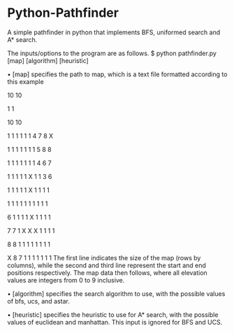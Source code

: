 # Python-Pathfinder
A simple pathfinder in python that implements BFS, uniformed search and A* search.

The inputs/options to the program are as follows.
$ python pathfinder.py [map] [algorithm] [heuristic]

• [map] specifies the path to map, which is a text file formatted according to this
example 

10 10

1 1

10 10

1 1 1 1 1 1 4 7 8 X

1 1 1 1 1 1 1 5 8 8

1 1 1 1 1 1 1 4 6 7

1 1 1 1 1 X 1 1 3 6

1 1 1 1 1 X 1 1 1 1

1 1 1 1 1 1 1 1 1 1

6 1 1 1 1 X 1 1 1 1

7 7 1 X X X 1 1 1 1

8 8 1 1 1 1 1 1 1 1

X 8 7 1 1 1 1 1 1 1
The first line indicates the size of the map (rows by columns), while the second
and third line represent the start and end positions respectively. The map data
then follows, where all elevation values are integers from 0 to 9 inclusive.

• [algorithm] specifies the search algorithm to use, with the possible values of bfs,
ucs, and astar.

• [heuristic] specifies the heuristic to use for A* search, with the possible values
of euclidean and manhattan. This input is ignored for BFS and UCS.
